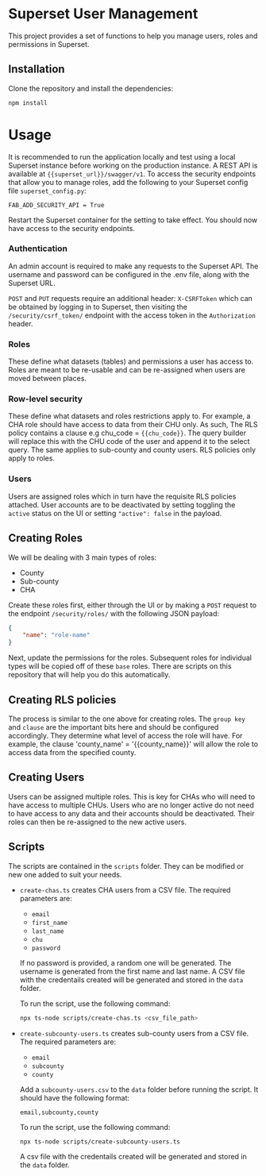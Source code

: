 # Superset User Management

This project provides a set of functions to help you manage users, roles and permissions in Superset.

## Installation

Clone the repository and install the dependencies:
```bash
npm install
```


# Usage

It is recommended to run the application locally and test using a local Superset instance before working on the production instance.
A REST API is available at `{{superset_url}}/swagger/v1`. To access the security endpoints that allow you to manage roles, add the 
following to your Superset config file `superset_config.py`:

`FAB_ADD_SECURITY_API = True`

Restart the Superset container for the setting to take effect. You should now have access to the security endpoints.

### Authentication

An admin account is required to make any requests to the Superset API. The username and password can be configured in the .env file, along with the Superset URL. 

`POST` and `PUT` requests require an additional header: `X-CSRFToken` which can be obtained by logging in to Superset, then visiting the `/security/csrf_token/` endpoint with the access token in the `Authorization` header.

### Roles

These define what datasets (tables) and permissions a user has access to. Roles are meant to be re-usable and can be re-assigned when users are moved between places. 

### Row-level security

These define what datasets and roles restrictions apply to. For example, a CHA role should have access to data from their CHU only. 
As such, The RLS policy contains a clause e.g chu_code = `{{chu_code}}`. The query builder will replace this with the CHU code of the user and append it to the select query. The same applies to sub-county and county users. RLS policies only apply to roles.

### Users

Users are assigned roles which in turn have the requisite RLS policies attached. User accounts are to be deactivated by setting toggling the `active` status on the UI or setting `"active": false` in the payload.


## Creating Roles

We will be dealing with 3 main types of roles:
- County
- Sub-county
- CHA

Create these roles first, either through the UI or by making a `POST` request to the endpoint `/security/roles/` with the following JSON payload:

```json
{
    "name": "role-name"
}
```

Next, update the permissions for the roles. Subsequent roles for individual types will be copied off of these `base` roles. 
There are scripts on this repository that will help you do this automatically. 

## Creating RLS policies

The process is similar to the one above for creating roles. The `group key` and `clause` are the important bits here and should be configured accordingly. They determine what level of access the role will have. For example, the clause 'county_name' = '{{county_name}}' will allow the role to access data from the specified county. 

## Creating Users

Users can be assigned multiple roles. This is key for CHAs who will need to have access to multiple CHUs. Users who are no longer active do not need to have access to any data and their accounts should be deactivated. Their roles can then be re-assigned to the new active users.


## Scripts

The scripts are contained in the `scripts` folder. They can be modified or new one added to suit your needs. 

- `create-chas.ts` creates CHA users from a CSV file. The required parameters are:
    - `email`
    - `first_name`
    - `last_name`
    - `chu`
    - `password`
    
    If no password is provided, a random one will be generated. The username is generated from the first name and last name. A CSV file with the credentails created will be generated and stored in the `data` folder. 
    
    To run the script, use the following command:
    ```bash
    npx ts-node scripts/create-chas.ts <csv_file_path>
    ```

- `create-subcounty-users.ts` creates sub-county users from a CSV file. The required parameters are:
    - `email`
    - `subcounty`
    - `county`
    
    Add a `subcounty-users.csv` to the `data` folder before running the script. It should have the following format:
    ```csv
    email,subcounty,county
    ```

    To run the script, use the following command:
    ```bash
    npx ts-node scripts/create-subcounty-users.ts
    ```

    A csv file with the credentails created will be generated and stored in the `data` folder.